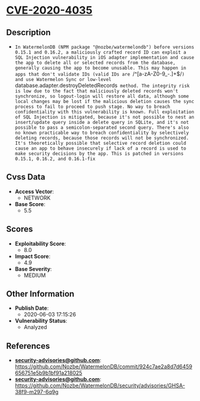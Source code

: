 
# [CVE-2020-4035](https://github.com/Nozbe/WatermelonDB/commit/924c7ae2a8d7d6459656751e5b9b1bf91a218025)

## Description

- `In WatermelonDB (NPM package "@nozbe/watermelondb") before versions 0.15.1 and 0.16.2, a maliciously crafted record ID can exploit a SQL Injection vulnerability in iOS adapter implementation and cause the app to delete all or selected records from the database, generally causing the app to become unusable. This may happen in apps that don't validate IDs (valid IDs are `/^[a-zA-Z0-9_-.]+$/`) and use Watermelon Sync or low-level `database.adapter.destroyDeletedRecords` method. The integrity risk is low due to the fact that maliciously deleted records won't synchronize, so logout-login will restore all data, although some local changes may be lost if the malicious deletion causes the sync process to fail to proceed to push stage. No way to breach confidentiality with this vulnerability is known. Full exploitation of SQL Injection is mitigated, because it's not possible to nest an insert/update query inside a delete query in SQLite, and it's not possible to pass a semicolon-separated second query. There's also no known practicable way to breach confidentiality by selectively deleting records, because those records will not be synchronized. It's theoretically possible that selective record deletion could cause an app to behave insecurely if lack of a record is used to make security decisions by the app. This is patched in versions 0.15.1, 0.16.2, and 0.16.1-fix`

## Cvss Data

- **Access Vector**:
  - NETWORK
- **Base Score**:
  - 5.5

## Scores

- **Exploitability Score**:
  - 8.0
- **Impact Score**:
  - 4.9
- **Base Severity**:
  - MEDIUM

## Other Information

- **Publish Date**:
  - 2020-06-03 17:15:26
- **Vulnerability Status**:
  - Analyzed

## References

- **security-advisories@github.com**: https://github.com/Nozbe/WatermelonDB/commit/924c7ae2a8d7d6459656751e5b9b1bf91a218025
- **security-advisories@github.com**: https://github.com/Nozbe/WatermelonDB/security/advisories/GHSA-38f9-m297-6q9g
